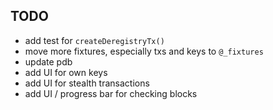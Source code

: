 TODO
----
- add test for `createDeregistryTx()`
- move more fixtures, especially txs and keys to `@_fixtures`
- update pdb
- add UI for own keys
- add UI for stealth transactions
- add UI / progress bar for checking blocks
